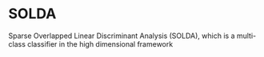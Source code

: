 # SOLDA
Sparse Overlapped Linear Discriminant Analysis (SOLDA), which is a multi-class classifier in the high dimensional framework
